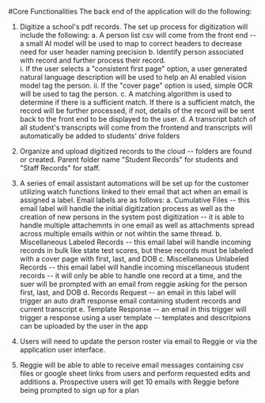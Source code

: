 #Core Functionalities
The back end of the application will do the following:
1. Digitize a school's pdf records.  The set up process for digitization will include the following:
    a. A person list csv will come from the front end -- a small AI model will be used to map to correct headers to decrease need for user header naming precision
    b. Identify person associated with record and further process their record.  
        i. If the user selects a "consistent first page" option, a user generated natural language description will be used to help an AI enabled vision model tag the person.
        ii. If the "cover page" option is used, simple OCR will be used to tag the person.
    c. A matching algorithm is used to determine if there is a sufficient match.  If there is a sufficient match, the record will be further processed, if not, details of the record will be sent back to the front end to be displayed to the user.
    d. A transcript batch of all student's transcripts will come from the frontend and transcripts will automatically be added to students' drive folders
2. Organize and upload digitized records to the cloud -- folders are found or created.  Parent folder name "Student Records" for students and "Staff Records" for staff.
3. A series of email assistant automations will be set up for the customer utilizing watch functions linked to their email that act when an email is assigned a label.  Email labels are as follows:
    a. Cumulative Files -- this email label will handle the initial digitization process as well as the creation of new persons in the system post digitization -- it is able to handle multiple attachemnts in one email as well as attachments spread across multiple emails within or not wihtin the same thread.
    b. Miscellaneous Labeled Records -- this email label will handle incoming records in bulk like state test scores, but these records must be labeled with a cover page with first, last, and DOB
    c. Miscellaneous Unlabeled Records -- this email label will handle incoming miscellaneous student records -- it will only be able to handle one record at a time, and the suer will be prompted with an email from reggie asking for the person first, last, and DOB
    d. Records Request -- an email in this label will trigger an auto draft response email containing student records and current transcript
    e. Template Response -- an email in this trigger will trigger a response using a user template -- templates and descritpions can be uploaded by the user in the app

4. Users will need to update the person roster via email to Reggie or via the application user interface.
5. Reggie will be able to able to receive email messages containing csv files or google sheet links from users and perform requested edits and additions 
    a. Prospective users will get 10 emails with Reggie before being prompted to sign up for a plan 
